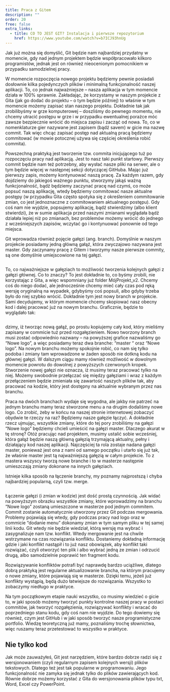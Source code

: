 ```yaml
---
title: Praca z Gitem
description: ""
order: 20
free: false
extra_links:
  - title: CO TO JEST GIT? Instalacja i pierwsze repozytorium
    href: https://www.youtube.com/watch?v=b7ICJ93hnUg
---
```


Jak już można się domyślić, Git będzie nam najbardziej przydatny w momencie, gdy nad jednym projektem będzie współpracowało kilkoro programistów, jednak jest on również nieocenionym pomocnikiem w przypadku samodzielnej pracy.

W momencie rozpoczęcia nowego projektu będziemy pewnie posiadali dosłownie kilka pojedynczych plików i minimalną funkcjonalność naszej aplikacji. To, co jednak najważniejsze – nasza aplikacja w tym momencie działa w 100% sprawnie. Zakładając, że korzystamy w naszym projekcie z Gita (jak go dodać do projektu – o tym będzie później) to właśnie w tym momencie możemy zapisać stan naszego projektu. Dokładnie tak jak zrobilibyśmy w grze komputerowej – doszliśmy do pewnego momentu, nie chcemy utracić postępu w grze i w przypadku ewentualnej porażce móc zawsze bezpiecznie wrócić do miejsca zapisu i zacząć od nowa. To, co w nomenklaturze gier nazywane jest zapisem (bądź savem) w gicie ma nazwę commit. Tak więc chcąc zapisać postęp nad aktualną pracą będziemy commitować (w mowie potocznej używa się częściej określenia robić commita).

Powszechną praktyką jest tworzenie tzw. commita inicjującego tuż po rozpoczęciu pracy nad aplikacją. Jest to nasz taki punkt startowy. Pierwszy commit będzie nam też potrzebny, aby wysłać nasze pliki na serwer, ale o tym będzie więcej w następnej sekcji dotyczącej GitHuba. Mając już pierwszy zapis, możemy kontynuować naszą pracę. Za każdym razem, gdy dojdziemy do jakiegoś ważnego punktu, stworzymy jakąś ważną funkcjonalność, bądź będziemy zaczynać pracę nad czymś, co może popsuć naszą aplikację, wtedy będziemy commitować nasze aktualne postępy (w przypadku Gita często spotyka się z określeniem commitowanie zmian, co jest jednoznaczne z commitowaniem aktualnego postępu). Gdy coś nam nie wyjdzie, popsujemy aplikację, bądź stwierdzimy (albo klient stwierdzi), że w sumie aplikacja przed naszymi zmianami wyglądała bądź działała lepiej niż po zmianach, bez problemów możemy wrócić do jednego z wcześniejszych zapisów, wczytać go i kontynuować ponownie od tego miejsca.

Git wprowadza również pojęcie gałęzi (ang. branch). Domyślnie w naszym projekcie posiadamy jedną główną gałąź, która zwyczajowo nazywana jest master. Gdy zaczynamy pracę z Gitem i tworzymy nasze pierwsze commity, są one domyślnie umiejscowione na tej gałęzi.

<img src="/kurs/git-github/img/git/git1.png" alt="" />

To, co najważniejsze w gałęziach to możliwość tworzenia kolejnych gałęzi z gałęzi głównej. Co to znaczy? To jest dokładnie to, co byśmy zrobili, nie korzystając z Gita, a więc wspomniany już folder MójProjekt_v2. Chcemy coś do niego dodać, ale jednocześnie chcemy mieć cały czas pod ręką wersję oryginalną na wypadek, gdybyśmy coś popsuli, albo gdyby trzeba było do niej szybko wrócić. Dokładnie tym jest nowy branch w projekcie. Sami decydujemy, w którym momencie chcemy skopiować nasz obecny kod i dalej pracować już na nowym branchu. Graficznie, będzie to wyglądało tak:

<img src="/kurs/git-github/img/git/git2.png" alt="" />

dzimy, iż tworząc nową gałąź, po prostu kopiujemy cały kod, który mieliśmy zapisany w commicie tuż przed rozgałęzieniem. Nowo tworzony branch musi zostać odpowiednio nazwany – na powyższej grafice nazwaliśmy go “Nowe logo”, a więc posiadamy teraz dwa branche: “master “ oraz “Nowe logo”. Na nowym branchu możemy spokojnie robić, co nam się tylko podoba i zmiany tam wprowadzone w żaden sposób nie dotkną kodu na głównej gałęzi. W dalszym ciągu mamy również możliwość w dowolnym momencie powrotu do dowolnej z powyższych czerwonych kropek. Stworzenie nowej gałęzi nie oznacza, iż musimy teraz pracować tylko na niej. Możemy swobodnie przełączać się między gałęziami i wraz z każdym przełączeniem będzie zmieniała się zawartość naszych plików tak, aby pracować na kodzie, który jest dostępny na aktualnie wybranym przez nas branchu.

Praca na dwóch branchach wydaje się wygodna, ale jakby nie patrzeć na jednym branchu mamy teraz stworzone menu a na drugim dodaliśmy nowe logo. Co zrobić, żeby w końcu na naszej stronie internetowej zobaczyć obydwie te rzeczy na raz? Będziemy nasze gałęzie łączyć. A dokładnie rzecz ujmując, wszystkie zmiany, które do tej pory zrobiliśmy na gałęzi “Nowe logo” będziemy chcieli umieścić na gałęzi master. Dlaczego akurat w tę stronę? Otóż pracując nad projektem, musimy ustalić sobie wcześniej, która gałąź będzie naszą główną gałęzią trzymającą aktualny, pełny i działający kod naszej aplikacji. Najczęściej ta rola zostaje nadana gałęzi master, ponieważ jest ona z nami od samego początku i utarło się już tak, że właśnie master jest tą najważniejszą gałęzią w całym projekcie. To z mastera wszyscy tworzą nowe branche i to w masterze następnie umieszczają zmiany dokonane na innych gałęziach.

Istnieje kilka sposób na łączenie branchy, my poznamy najprostszą i chyba najbardziej popularną, czyli tzw. merge.

<img src="/kurs/git-github/img/git/git3.png" alt="" />

Łączenie gałęzi (i zmian w kodzie) jest dość prostą czynnością. Jak widać na powyższym obrazku wszystkie zmiany, które wprowadzimy na branchu “Nowe logo” zostaną umieszczone w masterze pod jednym commitem. Commit zostanie automatycznie utworzony przez Git podczas mergowania. Problemy pojawiają się wtedy, gdy podczas pracy nad logo oraz w commicie “dodanie menu” dokonamy zmian w tym samym pliku w tej samej linii kodu. Git wtedy nie będzie wiedział, którą wersję ma wybrać i zasygnalizuje nam tzw. konflikt. Wtedy mergowanie jest na chwile wstrzymane na czas rozwiązania konfliktu. Dostaniemy dokładną informację gdzie i jaki konflikt nastąpił i to już nasz obowiązek, aby konflikt taki rozwiązać, czyli otworzyć ten plik i albo wybrać jedną ze zmian i odrzucić drugą, albo samodzielnie poprawić ten fragment kodu.

Rozwiązywanie konfliktów potrafi być naprawdę bardzo uciążliwe, dlatego dobrą praktyką jest regularne aktualizowanie brancha, na którym pracujemy o nowe zmiany, które pojawiają się w masterze. Dzięki temu, jeżeli już konflikty wystąpią, będą dużo łatwiejsze do rozwiązania. Wszystko to zobaczymy niedługo w praktyce.

Na tym początkowym etapie nauki wszystko, co musimy wiedzieć o gicie to, w jaki sposób możemy tworzyć punkty kontrolne naszej pracy w postaci commitów, jak tworzyć rozgałęzienia, rozwiązywać konflikty i wracać do poprzedniego stanu kodu, gdy coś nam nie wyjdzie. Do tego dowiemy się również, czym jest GitHub i w jaki sposób tworzyć nasze programistyczne portfolio. Wiedzę teoretyczną już mamy, poznaliśmy trochę słownictwa, więc ruszamy teraz przetestować to wszystko w praktyce.

## Nie tylko kod

Jak może zauważyłeś, Git jest narzędziem, które bardzo dobrze radzi się z wersjonowaniem (czyli regularnym zapisem kolejnych wersji) plików tekstowych. Dlatego też jest tak popularne w programowaniu. Jego funkcjonalność nie zamyka się jednak tylko do plików zawierających kod. Równie dobrze możemy korzystać z Gita do wersjonowania plików typu txt, Word, Excel czy PowerPoint.
